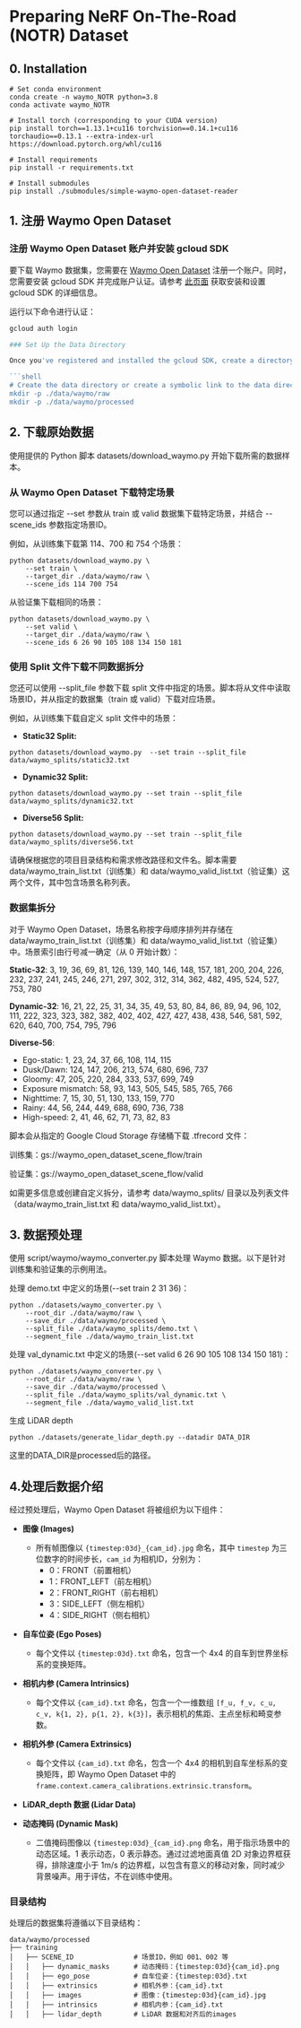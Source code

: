 # Preparing NeRF On-The-Road (NOTR) Dataset

## 0. Installation

```
# Set conda environment
conda create -n waymo_NOTR python=3.8
conda activate waymo_NOTR

# Install torch (corresponding to your CUDA version)
pip install torch==1.13.1+cu116 torchvision==0.14.1+cu116 torchaudio==0.13.1 --extra-index-url https://download.pytorch.org/whl/cu116

# Install requirements
pip install -r requirements.txt

# Install submodules
pip install ./submodules/simple-waymo-open-dataset-reader
```

## 1. 注册 Waymo Open Dataset
### 注册 Waymo Open Dataset 账户并安装 gcloud SDK
要下载 Waymo 数据集，您需要在 [Waymo Open Dataset](https://waymo.com/open/) 注册一个账户。同时，您需要安装 gcloud SDK 并完成账户认证。请参考 [此页面](https://cloud.google.com/sdk/docs/install) 获取安装和设置 gcloud SDK 的详细信息。

运行以下命令进行认证：
```bash
gcloud auth login

### Set Up the Data Directory

Once you've registered and installed the gcloud SDK, create a directory to house the raw data:

```shell
# Create the data directory or create a symbolic link to the data directory
mkdir -p ./data/waymo/raw   
mkdir -p ./data/waymo/processed 
```

## 2. 下载原始数据

使用提供的 Python 脚本 datasets/download_waymo.py 开始下载所需的数据样本。

### 从 Waymo Open Dataset 下载特定场景

您可以通过指定 --set 参数从 train 或 valid 数据集下载特定场景，并结合 --scene_ids 参数指定场景ID。

例如，从训练集下载第 114、700 和 754 个场景：
```shell
python datasets/download_waymo.py \
    --set train \
    --target_dir ./data/waymo/raw \
    --scene_ids 114 700 754
```

从验证集下载相同的场景：
```
python datasets/download_waymo.py \
    --set valid \
    --target_dir ./data/waymo/raw \
    --scene_ids 6 26 90 105 108 134 150 181
```

### 使用 Split 文件下载不同数据拆分

您还可以使用 --split_file 参数下载 split 文件中指定的场景。脚本将从文件中读取场景ID，并从指定的数据集（train 或 valid）下载对应场景。

例如，从训练集下载自定义 split 文件中的场景：
- **Static32 Split:**

```shell
python datasets/download_waymo.py  --set train --split_file data/waymo_splits/static32.txt
```

- **Dynamic32 Split:**

```shell
python datasets/download_waymo.py --set train --split_file data/waymo_splits/dynamic32.txt
```

- **Diverse56 Split:**

```shell
python datasets/download_waymo.py --set train --split_file data/waymo_splits/diverse56.txt
```

请确保根据您的项目目录结构和需求修改路径和文件名。脚本需要 data/waymo_train_list.txt（训练集）和 data/waymo_valid_list.txt（验证集）这两个文件，其中包含场景名称列表。

### 数据集拆分

对于 Waymo Open Dataset，场景名称按字母顺序排列并存储在 data/waymo_train_list.txt（训练集）和 data/waymo_valid_list.txt（验证集）中。场景索引由行号减一确定（从 0 开始计数）：

**Static-32**: 3, 19, 36, 69, 81, 126, 139, 140, 146, 148, 157, 181, 200, 204, 226, 232, 237, 241, 245, 246, 271, 297, 302, 312, 314, 362, 482, 495, 524, 527, 753, 780

**Dynamic-32**: 16, 21, 22, 25, 31, 34, 35, 49, 53, 80, 84, 86, 89, 94, 96, 102, 111, 222, 323, 323, 382, 382, 402, 402, 427, 427, 438, 438, 546, 581, 592, 620, 640, 700, 754, 795, 796

**Diverse-56**:

- Ego-static: 1, 23, 24, 37, 66, 108, 114, 115
- Dusk/Dawn: 124, 147, 206, 213, 574, 680, 696, 737
- Gloomy: 47, 205, 220, 284, 333, 537, 699, 749
- Exposure mismatch: 58, 93, 143, 505, 545, 585, 765, 766
- Nighttime: 7, 15, 30, 51, 130, 133, 159, 770
- Rainy: 44, 56, 244, 449, 688, 690, 736, 738
- High-speed: 2, 41, 46, 62, 71, 73, 82, 83

脚本会从指定的 Google Cloud Storage 存储桶下载 .tfrecord 文件：

训练集：gs://waymo_open_dataset_scene_flow/train

验证集：gs://waymo_open_dataset_scene_flow/valid

如需更多信息或创建自定义拆分，请参考 data/waymo_splits/ 目录以及列表文件（data/waymo_train_list.txt 和 data/waymo_valid_list.txt）。

## 3. 数据预处理
使用 script/waymo/waymo_converter.py 脚本处理 Waymo 数据。以下是针对训练集和验证集的示例用法。

处理 demo.txt 中定义的场景(--set train 2 31 36)：

```
python ./datasets/waymo_converter.py \
    --root_dir ./data/waymo/raw \
    --save_dir ./data/waymo/processed \
    --split_file ./data/waymo_splits/demo.txt \
    --segment_file ./data/waymo_train_list.txt
```

处理 val_dynamic.txt 中定义的场景(--set valid 6 26 90 105 108 134 150 181)：

```
python ./datasets/waymo_converter.py \
    --root_dir ./data/waymo/raw \
    --save_dir ./data/waymo/processed \
    --split_file ./data/waymo_splits/val_dynamic.txt \
    --segment_file ./data/waymo_valid_list.txt
```

生成 LiDAR depth
```
python ./datasets/generate_lidar_depth.py --datadir DATA_DIR
```
这里的DATA_DIR是processed后的路径。
## 4.处理后数据介绍
经过预处理后，Waymo Open Dataset 将被组织为以下组件：

- **图像 (Images)**  
  - 所有帧图像以 `{timestep:03d}_{cam_id}.jpg` 命名，其中 `timestep` 为三位数字的时间步长，`cam_id` 为相机ID，分别为：
    - 0：FRONT（前置相机）
    - 1：FRONT_LEFT（前左相机）
    - 2：FRONT_RIGHT（前右相机）
    - 3：SIDE_LEFT（侧左相机）
    - 4：SIDE_RIGHT（侧右相机）

- **自车位姿 (Ego Poses)**  
  - 每个文件以 `{timestep:03d}.txt` 命名，包含一个 4x4 的自车到世界坐标系的变换矩阵。

- **相机内参 (Camera Intrinsics)**  
  - 每个文件以 `{cam_id}.txt` 命名，包含一个一维数组 `[f_u, f_v, c_u, c_v, k{1, 2}, p{1, 2}, k{3}]`，表示相机的焦距、主点坐标和畸变参数。

- **相机外参 (Camera Extrinsics)**  
  - 每个文件以 `{cam_id}.txt` 命名，包含一个 4x4 的相机到自车坐标系的变换矩阵，即 Waymo Open Dataset 中的 `frame.context.camera_calibrations.extrinsic.transform`。

- **LiDAR_depth 数据 (Lidar Data)**  

- **动态掩码 (Dynamic Mask)**  
  - 二值掩码图像以 `{timestep:03d}_{cam_id}.png` 命名，用于指示场景中的动态区域。1 表示动态，0 表示静态。通过过滤地面真值 2D 对象边界框获得，排除速度小于 1m/s 的边界框，以包含有意义的移动对象，同时减少背景噪声。用于评估，不在训练中使用。

### 目录结构
处理后的数据集将遵循以下目录结构：
```
data/waymo/processed
├── training
│   ├── SCENE_ID               # 场景ID，例如 001、002 等
│   │   ├── dynamic_masks      # 动态掩码：{timestep:03d}{cam_id}.png
│   │   ├── ego_pose           # 自车位姿：{timestep:03d}.txt
│   │   ├── extrinsics         # 相机外参：{cam_id}.txt
│   │   ├── images             # 图像：{timestep:03d}{cam_id}.jpg
│   │   ├── intrinsics         # 相机内参：{cam_id}.txt
│   │   ├── lidar_depth        # LiDAR 数据和对齐后的images
```